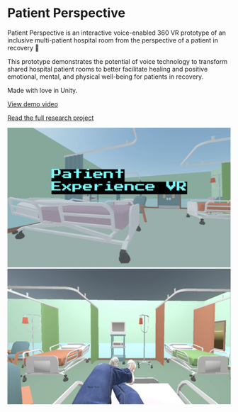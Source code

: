 # Patient Perspective
Patient Perspective is an interactive voice-enabled 360 VR prototype of an inclusive multi-patient hospital room from the perspective of a patient in recovery 🏥 

This prototype demonstrates the potential of voice technology to transform shared hospital patient rooms to better facilitate healing and positive emotional, mental, and physical well-being for patients in recovery.

Made with love in Unity.

[View demo video](https://vimeo.com/533338837)

[Read the full research project](http://inchospital.freehostia.com/)

![thumbnail](thumbnail_1.png) 
![thumbnail](thumbnail_2.png)


